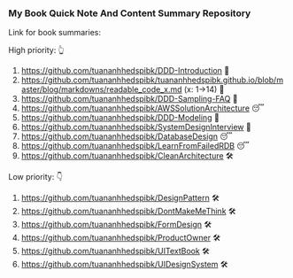 ### My Book Quick Note And Content Summary Repository

Link for book summaries:

High priority: 👆
1. https://github.com/tuananhhedspibk/DDD-Introduction 🎉
2. https://github.com/tuananhhedspibk/tuananhhedspibk.github.io/blob/master/blog/markdowns/readable_code_x.md (x: 1->14) 🎉
3. https://github.com/tuananhhedspibk/DDD-Sampling-FAQ 🎉
4. https://github.com/tuananhhedspibk/AWSSolutionArchitecture 😴 
5. https://github.com/tuananhhedspibk/DDD-Modeling 🎉
6. https://github.com/tuananhhedspibk/SystemDesignInterview 🎉
7. https://github.com/tuananhhedspibk/DatabaseDesign 😴 
8. https://github.com/tuananhhedspibk/LearnFromFailedRDB 😴 
9. https://github.com/tuananhhedspibk/CleanArchitecture 🛠️

Low priority: 👇
1. https://github.com/tuananhhedspibk/DesignPattern 🛠️
2. https://github.com/tuananhhedspibk/DontMakeMeThink 🛠️
3. https://github.com/tuananhhedspibk/FormDesign 🛠️
4. https://github.com/tuananhhedspibk/ProductOwner 🛠️
5. https://github.com/tuananhhedspibk/UITextBook 🛠️
6. https://github.com/tuananhhedspibk/UIDesignSystem 🛠️
